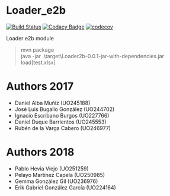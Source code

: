 # Loader_e2b

[![Build Status](https://travis-ci.org/Arquisoft/Loader_e2b.svg?branch=master)](https://travis-ci.org/Arquisoft/Loader_e2b)
[![Codacy Badge](https://api.codacy.com/project/badge/Grade/c49c8f3e856440e792ed9c1311b8c25b)](https://www.codacy.com/app/jelabra/Loader_e2b?utm_source=github.com&amp;utm_medium=referral&amp;utm_content=Arquisoft/Loader_e2b&amp;utm_campaign=Badge_Grade)
[![codecov](https://codecov.io/gh/Arquisoft/Loader_e2b/branch/master/graph/badge.svg)](https://codecov.io/gh/Arquisoft/Loader_e2b)

Loader e2b module

> mvn package<br>
> java -jar .\target\Loader2b-0.0.1-jar-with-dependencies.jar load[test.xlsx]

# Authors 2017

* Daniel Alba Muñiz (UO245188)
* José Luis Bugallo González (UO244702)
* Ignacio Escribano Burgos (UO227766)
* Daniel Duque Barrientos (UO245553)
* Rubén de la Varga Cabero (UO246977)

# Authors 2018

* Pablo Hevia Viejo (UO251259)
* Pelayo Martínez Capela (UO250985)
* Gemma González Gil (UO236976)
* Erik Gabriel González García (UO224164)
